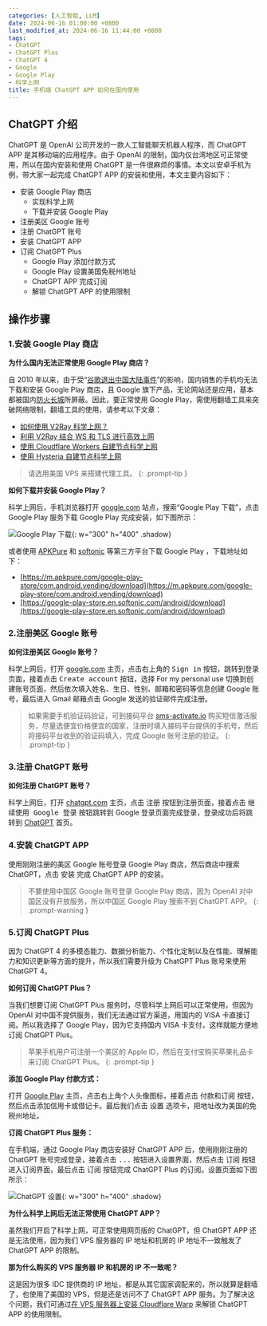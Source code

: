 ```yaml
---
categories: [人工智能, LLM]
date: 2024-06-16 01:00:00 +0800
last_modified_at: 2024-06-16 11:44:00 +0800
tags:
- ChatGPT
- ChatGPT Plus
- ChatGPT 4
- Google
- Google Play
- 科学上网
title: 手机端 ChatGPT APP 如何在国内使用
---
```


## ChatGPT 介绍

ChatGPT 是 OpenAI 公司开发的一款人工智能聊天机器人程序，而 ChatGPT APP 是其移动端的应用程序。由于 OpenAI 的限制，国内仅台湾地区可正常使用，所以在国内安装和使用 ChatGPT 是一件很麻烦的事情。本文以安卓手机为例，带大家一起完成 ChatGPT APP 的安装和使用，本文主要内容如下：

- 安装 Google Play 商店
  - 实现科学上网
  - 下载并安装 Google Play
- 注册美区 Google 账号
- 注册 ChatGPT 账号
- 安装 ChatGPT APP
- 订阅 ChatGPT Plus
  - Google Play 添加付款方式
  - Google Play 设置美国免税州地址
  - ChatGPT APP 完成订阅
  - 解锁 ChatGPT APP 的使用限制

## 操作步骤

### 1.安装 Google Play 商店

**为什么国内无法正常使用 Google Play 商店？**

自 2010 年以来，由于受“[谷歌退出中国大陆事件](https://zh.wikipedia.org/wiki/%E8%B0%B7%E6%AD%8C%E9%80%80%E5%87%BA%E4%B8%AD%E5%9B%BD%E5%A4%A7%E9%99%86%E4%BA%8B%E4%BB%B6#:~:text=%E8%B0%B7%E6%AD%8C%E9%80%80%E5%87%BA%E4%B8%AD%E5%9B%BD%E5%A4%A7%E9%99%86%E4%BA%8B%E4%BB%B6%E6%98%AF,%E5%A2%83%E5%A4%96%E4%BD%BF%E7%94%A8%E5%85%B6%E4%BA%A7%E5%93%81%5B3%5D%E3%80%82)”的影响，国内销售的手机均无法下载和安装 Google Play 商店，且 Google 旗下产品，无论网站还是应用，基本都被国内[防火长城](https://zh.wikipedia.org/wiki/%E9%98%B2%E7%81%AB%E9%95%BF%E5%9F%8E#:~:text=%E9%98%B2%E7%81%AB%E9%95%BF%E5%9F%8E%5B1,%E6%9C%8D%E5%8A%A1%E7%9A%84%E8%A1%8C%E4%B8%BA%E3%80%82)所屏蔽。因此，要正常使用 Google Play，需使用翻墙工具来突破网络限制，翻墙工具的使用，请参考以下文章：

- [如何使用 V2Ray 科学上网？](https://xiaowangye.org/posts/how-to-use-v2ray-to-access-the-internet-friendly/)
- [利用 V2Ray 结合 WS 和 TLS 进行高效上网](https://xiaowangye.org/posts/v2ray-combined-with-ws-and-tls-for-internet-access/)
- [使用 Cloudflare Workers 自建节点科学上网](https://xiaowangye.org/posts/using-cloudflare-workers-build-proxy-for-internet-access/)
- [使用 Hysteria 自建节点科学上网](https://xiaowangye.org/posts/using-hysteria-build-proxy-for-internet-access/)

> 请选用美国 VPS 来搭建代理工具。
{: .prompt-tip }

**如何下载并安装 Google Play？**

科学上网后，手机浏览器打开 [google.com](https://google.com) 站点，搜索“Google Play 下载”，点击 Google Play 服务下载 Google Play 完成安装，如下图所示：

![Google Play 下载](/img/image-20240615225334997.png){: w="300" h="400" .shadow}

或者使用 [APKPure](https://apkpure.com/) 和 [softonic](https://softonic.com/) 等第三方平台下载 Google Play ，下载地址如下：

- [https://m.apkpure.com/google-play-store/com.android.vending/download](https://m.apkpure.com/google-play-store/com.android.vending/download)
- [https://google-play-store.en.softonic.com/android/download](https://google-play-store.en.softonic.com/android/download)

### 2.注册美区 Google 账号

**如何注册美区 Google 账号？**

科学上网后，打开 [google.com](https://www.google.com) 主页，点击右上角的 <kbd>Sign in</kbd> 按钮，跳转到登录页面，接着点击 <kbd>Create account</kbd> 按钮，选择 For my personal use 切换到创建账号页面，然后依次填入姓名、生日、性别、邮箱和密码等信息创建 Google 账号，最后进入 Gmail 邮箱点击 Google 发送的验证邮件完成注册。

> 如果需要手机验证码验证，可到接码平台 [sms-activate.io](https://sms-activate.io/) 购买短信激活服务，尽量选便宜价格便宜的国家，注册时填入接码平台提供的手机号，然后将接码平台收到的验证码填入，完成 Google 账号注册的验证。
{: .prompt-tip }

### 3.注册 ChatGPT 账号

**如何注册 ChatGPT 账号？**

科学上网后，打开 [chatgpt.com](https://chatgpt.com/) 主页，点击 <kbd>注册</kbd> 按钮到注册页面，接着点击 <kbd>继续使用 Google 登录</kbd> 按钮跳转到 Google 登录页面完成登录，登录成功后将跳转到 [ChatGPT](https://chatgpt.com/) 首页。

### 4.安装 ChatGPT APP

使用刚刚注册的美区 Google 账号登录 Google Play 商店，然后商店中搜索 ChatGPT，点击 <kbd>安装</kbd> 完成 ChatGPT APP 的安装。

> 不要使用中国区 Google 账号登录 Google Play 商店，因为 OpenAI 对中国区没有开放服务，所以中国区 Google Play 搜索不到 ChatGPT APP。
{: .prompt-warning }

### 5.订阅 ChatGPT Plus

因为 ChatGPT 4 的多模态能力、数据分析能力、个性化定制以及在性能、理解能力和知识更新等方面的提升，所以我们需要升级为 ChatGPT Plus 账号来使用 ChatGPT 4。

**如何订阅 ChatGPT Plus？**

当我们想要订阅 ChatGPT Plus 服务时，尽管科学上网后可以正常使用，但因为 OpenAI 对中国不提供服务，我们无法通过官方渠道，用国内的 VISA 卡直接订阅。所以我选择了 Google Play，因为它支持国内 VISA 卡支付，这样就能方便地订阅 ChatGPT Plus。

> 苹果手机用户可注册一个美区的 Apple ID，然后在支付宝购买苹果礼品卡来订阅 ChatGPT Plus。
{: .prompt-tip }

**添加 Google Play 付款方式：**

打开 [Google Play](https://play.google.com/) 主页，点击右上角个人头像图标，接着点击 <kbd>付款和订阅</kbd> 按钮，然后点击添加信用卡或借记卡。最后我们点击 <kbd>设置</kbd> 选项卡，把地址改为美国的免税州地址。

**订阅 ChatGPT Plus 服务：**

在手机端，通过 Google Play 商店安装好 ChatGPT APP 后，使用刚刚注册的 ChatGPT 账号完成登录，接着点击 <kbd>...</kbd> 按钮进入设置界面，然后点击 <kbd>订阅</kbd> 按钮进入订阅界面，最后点击 <kbd>订阅</kbd> 按钮完成 ChatGPT Plus 的订阅。设置页面如下图所示：

![ChatGPT 设置](/img/image-20240616001513916.png){: w="300" h="400" .shadow}

**为什么科学上网后无法正常使用 ChatGPT APP？**

虽然我们开启了科学上网，可正常使用网页版的 ChatGPT，但 ChatGPT APP 还是无法使用，因为我们 VPS 服务器的 IP 地址和机房的 IP 地址不一致触发了 ChatGPT APP 的限制。

**那为什么购买的 VPS 服务器 IP 和机房的 IP 不一致呢？**

这是因为很多 IDC 提供商的 IP 地址，都是从其它国家调配来的，所以就算是翻墙了，也使用了美国的 VPS，但是还是访问不了 ChatGPT APP 服务。为了解决这个问题，我们可通过[在 VPS 服务器上安装 Cloudflare Warp](https://github.com/HarrisonWang/haoel.github.io#104-cloudflare-warp-%E5%8E%9F%E7%94%9F-ip:~:text=%E4%B8%8B%E8%BD%BD%E8%84%9A%E6%9C%AC,%E6%A0%88%E5%85%A8%E5%B1%80%E7%BD%91%E7%BB%9C) 来解锁 ChatGPT APP 的使用限制。